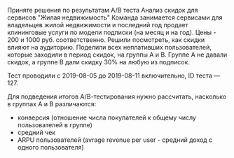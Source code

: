 Приняте решения по результатам А/В теста
Анализ скидок для сервисов "Жилая недвижимость"
Команда занимается сервисами для владельцев жилой недвижимости и последний год продает клининговые услуги по модели подписки (на месяц и на год). Цены - 200 и 1000 руб. соответственно.
Решили посмотреть, как скидки влияют на аудиторию. Поделили всех неплативших пользователей, которые заходили в период скидок, на группы А и В. Группе А не давали скидок, а группе В дали скидку 30% на любую из подписок.

Тест проводили с 2019-08-05 до 2019-08-11 включительно, ID теста — 127.

Для подведения итогов А/В-тестирования нужно рассчитать, насколько в группах А и В различаются:

- конверсия (отношение числа покупателей к общему числу пользователей в группе)
- средний чек
- ARPU пользователей (avrage revenue per user - средний доход с одного пользователя)

